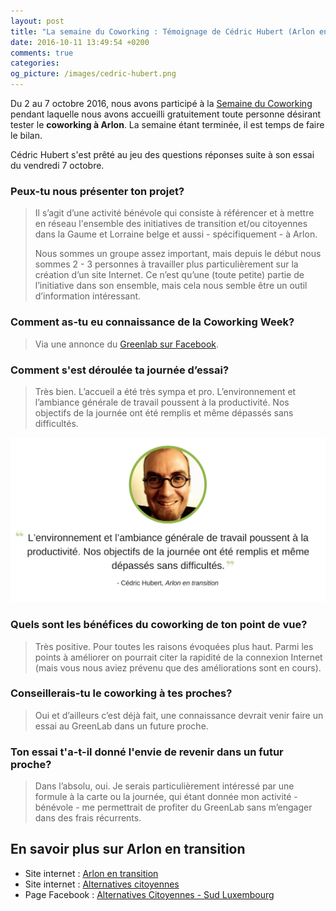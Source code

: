 ```yaml
---
layout: post
title: "La semaine du Coworking : Témoignage de Cédric Hubert (Arlon en transition)"
date: 2016-10-11 13:49:54 +0200
comments: true
categories: 
og_picture: /images/cedric-hubert.png
---
```


Du 2 au 7 octobre 2016, nous avons participé à la [Semaine du Coworking](/blog/2016/09/19/la-semaine-du-coworking-2016/) pendant laquelle nous avons accueilli gratuitement toute personne désirant tester le __coworking à Arlon__. La semaine étant terminée, il est temps de faire le bilan.

Cédric Hubert s'est prêté au jeu des questions réponses suite à son essai du vendredi 7 octobre.

### Peux-tu nous présenter ton projet?

> Il s’agit d’une activité bénévole qui consiste à référencer et à mettre en réseau l'ensemble des initiatives de transition et/ou citoyennes dans la Gaume et Lorraine belge et aussi - spécifiquement - à Arlon. 
> 
> Nous sommes un groupe assez important, mais depuis le début nous sommes 2 - 3 personnes à travailler plus particulièrement sur la création d’un site Internet. Ce n’est qu’une (toute petite) partie de l’initiative dans son ensemble, mais cela nous semble être un outil d’information intéressant.

### Comment as-tu eu connaissance de la Coworking Week? 

> Via une annonce du [Greenlab sur Facebook](https://www.facebook.com/GreenlabCoworking/).

### Comment s'est déroulée ta journée d’essai?

> Très bien. L’accueil a été très sympa et pro. L’environnement et l’ambiance générale de travail poussent à la productivité. Nos objectifs de la journée ont été remplis et même dépassés sans difficultés. 

![Cédric Hubert (Arlon en transition) a testé l'espace de coworking d'Arlon](/images/cedric-hubert.png)

### Quels sont les bénéfices du coworking de ton point de vue?

> Très positive. Pour toutes les raisons évoquées plus haut. Parmi les points à améliorer on pourrait citer la rapidité de la connexion Internet (mais vous nous aviez prévenu que des améliorations sont en cours).

### Conseillerais-tu le coworking à tes proches?

> Oui et d’ailleurs c’est déjà fait, une connaissance devrait venir faire un essai au GreenLab dans un future proche.

### Ton essai t'a-t-il donné l'envie de revenir dans un futur proche?

> Dans l’absolu, oui. Je serais particulièrement intéressé par une formule à la carte ou la journée, qui étant donnée mon activité - bénévole - me permettrait de profiter du GreenLab sans m’engager dans des frais récurrents.

## En savoir plus sur Arlon en transition 

* Site internet : [Arlon en transition](http://arlonentransition.reseautransition.be/)
* Site internet : [Alternatives citoyennes](http://www.alternatives-citoyennes.info/)
* Page Facebook : [Alternatives Citoyennes - Sud Luxembourg](https://www.facebook.com/alternativesbelgique/)